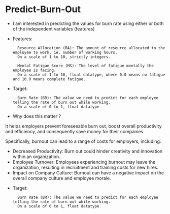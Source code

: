 # Predict-Burn-Out
* I am interested in predicting the values for burn rate using either or both of the independent variables (features) 
* Features: 
  

        Resource Allocation (RA): The amount of resource allocated to the employee to work, ie. number of working hours.
        On a scale of 1 to 10, strictly integers.
   
        Mental Fatigue Score (MS): The level of fatigue mentally the employee is facing.
        On a scale of 1 to 10, float datatype, where 0.0 means no fatigue and 10.0 means complete fatigue.





* Target:
 
    
        Burn Rate (BR): The value we need to predict for each employee telling the rate of burn out while working.
        On a scale of 0 to 1, float datatype



  
* Why does this matter ?

  

It helps employers prevent foreseeable burn out, boost overall productivity and efficiency, and consequently save money 
for their companies.

Specifically, burnout can lead to a range of costs for employers, including:

+ Decreased Productivity: Burn out could hinder creativity and innovation within an organization. 
+ Employee Turnover: Employees experiencing burnout may leave the organization, resulting in recruitment and training
  costs for new hires.
+ Impact on Company Culture: Burnout can have a negative impact on the overall company culture and employee morale.

* Target:
 
    
        Burn Rate (BR): The value we need to predict for each employee telling the rate of burn out while working.
        On a scale of 0 to 1, float datatype
  

